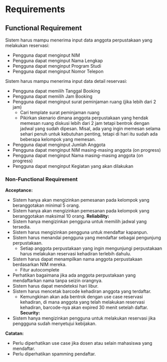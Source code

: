 # Requirements
## Functional Requirement
Sistem harus mampu menerima input data anggota perpustakaan yang melakukan reservasi:
* Pengguna dapat menginput NIM
* Pengguna dapat menginput Nama Lengkap
* Pengguna dapat menginput Program Studi
* Pengguna dapat menginput Nomor Telepon

Sistem harus mampu menerima input data detail reservasi: 
* Pengguna dapat memilih Tanggal Booking
* Pengguna dapat memilih Jam Booking
* Pengguna dapat menginput surat peminjaman ruang (jika lebih dari 2 jam) 
    * Cari template surat peminjaman ruang
    * Pikirkan skenario dimana anggota perpustakaan yang hendak memesan ruang diskusi lebih dari 2 jam tetapi bentrok dengan jadwal yang sudah dipesan. Misal, ada yang ingin memesan selama sehari penuh untuk kebutuhan penting, tetapi di hari itu sudah ada beberapa kelompok yang memesan.
* Pengguna dapat menginput Jumlah Anggota
* Pengguna dapat menginput NIM masing-masing anggota (on progress)
* Pengguna dapat menginput Nama masing-masing anggota (on progress)
* Pengguna dapat menginput Kegiatan yang akan dilakukan
### Non-Functional Requirement
**Acceptance:**
* Sistem hanya akan mengizinkan pemesanan pada kelompok yang beranggotakan minimal 5 orang.
* Sistem hanya akan mengizinkan pemesanan pada kelompok yang beranggotakan maksimal 10 orang.
**Reliability:**
* Sistem hanya mengizinkan pengguna untuk memilih jadwal yang tersedia.
* Sistem harus mengizinkan pengguna untuk mendaftar kapanpun.
* Sistem harus menandai pengguna yang mendaftar sebagai pengunjung perpustakaan.
    * Setiap anggota perpustakaan yang ingin mengunjungi perpustakaan harus melakukan reservasi kehadiran terlebih dahulu.
* Sistem harus dapat menampilkan nama anggota perpustakaan berdasarkan NIM mereka.
    * Fitur autocomplete
* Perhatikan bagaimana jika ada anggota perpustakaan yang mendaftarkan nama tanpa seizin orangnya.
* Sistem harus dapat mendeteksi hari libur.
* Sistem harus mencetak barcode kehadiran anggota yang terdaftar.
    * Kemungkinan akan ada bentrok dengan use case reservasi kehadiran, di mana anggota yang telah melakukan reservasi kehadiran, barcode-nya akan expired 30 menit setelah daftar.
**Security:**
* Sistem hanya mengizinkan pengguna untuk melakukan reservasi jika penggguna sudah menyetujui kebijakan.

**Catatan:**
* Perlu diperhatikan use case jika dosen atau selain mahasiswa yang mendaftar.
* Perlu diperhatikan spamming pendaftar.

